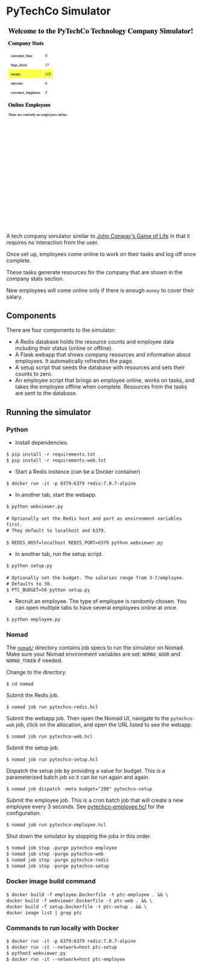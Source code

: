 # PyTechCo Simulator

![pytechco simulator GIF](simulator.gif)
A tech company simulator similar to [John Conway's Game of Life](https://en.wikipedia.org/wiki/Conway%27s_Game_of_Life) in that it requires no interaction from the user.

Once set up, employees come online to work on their tasks and log off once complete.

These tasks generate resources for the company that are shown in the company stats section.

New employees will come online only if there is enough `money` to cover their salary.

## Components

There are four components to the simulator: 
- A Redis database holds the resource counts and employee data including their status (online or offline).
- A Flask webapp that shows company resources and information about employees. It automatically refreshes the page.
- A setup script that seeds the database with resources and sets their counts to zero.
- An employee script that brings an employee online, works on tasks, and takes the employee offline when complete. Resources from the tasks are sent to the database.

## Running the simulator

### Python

- Install dependencies.
```
$ pip install -r requirements.txt
$ pip install -r requirements-web.txt
```

- Start a Redis instance (can be a Docker container)
```
$ docker run -it -p 6379:6379 redis:7.0.7-alpine
```

- In another tab, start the webapp.
```
$ python webviewer.py

# Optionally set the Redis host and port as environment variables first.
# They default to localhost and 6379.

$ REDIS_HOST=localhost REDIS_PORT=6379 python webviewer.py
```

- In another tab, run the setup script.
```
$ python setup.py

# Optionally set the budget. The salaries range from 3-7/employee.
# Defaults to 30.
$ PTC_BUDGET=50 python setup.py
```

- Recruit an employee. The type of employee is randomly chosen. You can open multiple tabs to have several employees online at once.
```
$ python employee.py
```

### Nomad

The [`nomad/`](nomad) directory contains job specs to run the simulator on Nomad. Make sure your Nomad environment variables are set: `NOMAD_ADDR` and `NOMAD_TOKEN` if needed.

Change to the directory.
```
$ cd nomad
```

Submit the Redis job.

```
$ nomad job run pytechco-redis.hcl
```

Submit the webapp job. Then open the Nomad UI, navigate to the `pytechco-web` job, click on the allocation, and open the URL listed to see the webapp. 

```
$ nomad job run pytechco-web.hcl
```

Submit the setup job.
```
$ nomad job run pytechco-setup.hcl
```

Dispatch the setup job by providing a value for budget. This is a parameterized batch job so it can be run again and again.
```
$ nomad job dispatch -meta budget="200" pytechco-setup
```

Submit the employee job. This is a cron batch job that will create a new employee every 3 seconds. See [pytechco-employee.hcl](nomad/pytechco-employee.hcl) for the configuration.
```
$ nomad job run pytechco-employee.hcl
```

Shut down the simulator by stopping the jobs in this order.

```
$ nomad job stop -purge pytechco-employee
$ nomad job stop -purge pytechco-web
$ nomad job stop -purge pytechco-redis
$ nomad job stop -purge pytechco-setup
```

### Docker image build command

```
$ docker build -f employee.Dockerfile -t ptc-employee . && \
docker build -f webviewer.Dockerfile -t ptc-web . && \
docker build -f setup.Dockerfile -t ptc-setup . && \
docker image list | grep ptc
```

### Commands to run locally with Docker

```
$ docker run -it -p 6379:6379 redis:7.0.7-alpine
$ docker run -it --network=host ptc-setup
$ python3 webviewer.py 
$ docker run -it --network=host ptc-employee
```